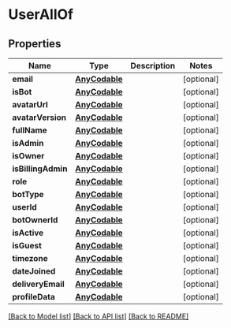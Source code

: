 # UserAllOf

## Properties
Name | Type | Description | Notes
------------ | ------------- | ------------- | -------------
**email** | [**AnyCodable**](.md) |  | [optional] 
**isBot** | [**AnyCodable**](.md) |  | [optional] 
**avatarUrl** | [**AnyCodable**](.md) |  | [optional] 
**avatarVersion** | [**AnyCodable**](.md) |  | [optional] 
**fullName** | [**AnyCodable**](.md) |  | [optional] 
**isAdmin** | [**AnyCodable**](.md) |  | [optional] 
**isOwner** | [**AnyCodable**](.md) |  | [optional] 
**isBillingAdmin** | [**AnyCodable**](.md) |  | [optional] 
**role** | [**AnyCodable**](.md) |  | [optional] 
**botType** | [**AnyCodable**](.md) |  | [optional] 
**userId** | [**AnyCodable**](.md) |  | [optional] 
**botOwnerId** | [**AnyCodable**](.md) |  | [optional] 
**isActive** | [**AnyCodable**](.md) |  | [optional] 
**isGuest** | [**AnyCodable**](.md) |  | [optional] 
**timezone** | [**AnyCodable**](.md) |  | [optional] 
**dateJoined** | [**AnyCodable**](.md) |  | [optional] 
**deliveryEmail** | [**AnyCodable**](.md) |  | [optional] 
**profileData** | [**AnyCodable**](.md) |  | [optional] 

[[Back to Model list]](../README.md#documentation-for-models) [[Back to API list]](../README.md#documentation-for-api-endpoints) [[Back to README]](../README.md)


